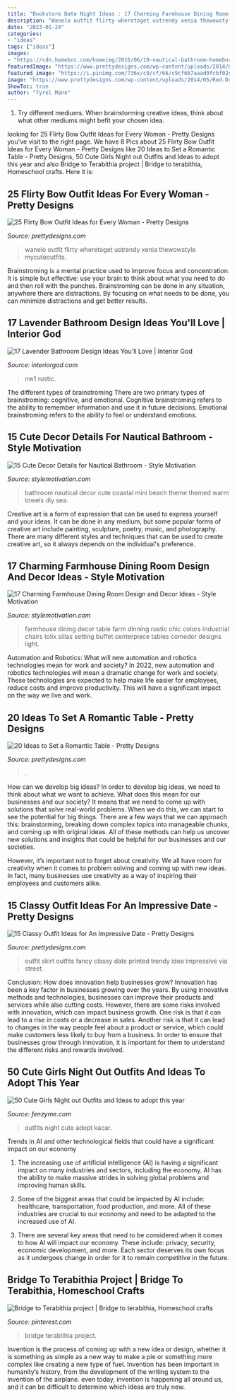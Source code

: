 ```yaml
---
title: "Bookstore Date Night Ideas : 17 Charming Farmhouse Dining Room Design And Decor Ideas"
description: "Wanelo outfit flirty wheretoget ustrendy xenia thewowstyle mycuteoutfits"
date: "2023-01-24"
categories:
- "ideas"
tags: ["ideas"]
images:
- "https://cdn.homebnc.com/homeimg/2016/06/19-nautical-bathroom-homebnc.jpg"
featuredImage: "https://www.prettydesigns.com/wp-content/uploads/2014/05/Red-Dress-with-a-Bow.jpg"
featured_image: "https://i.pinimg.com/736x/c9/cf/66/c9cf667aaad9fcbf02d76255cb4f03ae.jpg"
image: "https://www.prettydesigns.com/wp-content/uploads/2014/05/Red-Dress-with-a-Bow.jpg"
ShowToc: true
author: "Tyrel Mann"
---
```



1. Try different mediums. When brainstorming creative ideas, think about what other mediums might befit your chosen idea.

	

		
looking for 25 Flirty Bow Outfit Ideas for Every Woman - Pretty Designs you've visit to the right page. We have 8 Pics about 25 Flirty Bow Outfit Ideas for Every Woman - Pretty Designs like 20 Ideas to Set a Romantic Table - Pretty Designs, 50 Cute Girls Night out Outfits and Ideas to adopt this year and also Bridge to Terabithia project | Bridge to terabithia, Homeschool crafts. Here it is:
		
    
## 25 Flirty Bow Outfit Ideas For Every Woman - Pretty Designs

<img loading=lazy src="https://www.prettydesigns.com/wp-content/uploads/2014/05/Red-Dress-with-a-Bow.jpg" onerror="this.onerror=null;this.src='https://tse2.mm.bing.net/th?id=OIP.xyHIRjVdWbCxnvRWEPPfTwHaLH&amp;pid=15.1';" alt="25 Flirty Bow Outfit Ideas for Every Woman - Pretty Designs">

_Source: prettydesigns.com_

>wanelo outfit flirty wheretoget ustrendy xenia thewowstyle mycuteoutfits. 

	

Brainstroming is a mental practice used to improve focus and concentration. It is simple but effective: use your brain to think about what you need to do and then roll with the punches. Brainstroming can be done in any situation, anywhere there are distractions. By focusing on what needs to be done, you can minimize distractions and get better results.

    
## 17 Lavender Bathroom Design Ideas You&#039;ll Love | Interior God

<img loading=lazy src="http://interiorgod.com/wp-content/uploads/2016/12/Light-lavender-bathroom.jpg" onerror="this.onerror=null;this.src='https://tse4.mm.bing.net/th?id=OIP.mfgzjqc-_z-huscgRNm3HgHaLH&amp;pid=15.1';" alt="17 Lavender Bathroom Design Ideas You&#039;ll Love | Interior God">

_Source: interiorgod.com_

>nw1 rustic. 

	

The different types of brainstroming
There are two primary types of brainstroming: cognitive, and emotional. Cognitive brainstroming refers to the ability to remember information and use it in future decisions. Emotional brainstroming refers to the ability to feel or understand emotions.

    
## 15 Cute Decor Details For Nautical Bathroom - Style Motivation

<img loading=lazy src="https://cdn.homebnc.com/homeimg/2016/06/19-nautical-bathroom-homebnc.jpg" onerror="this.onerror=null;this.src='https://tse1.mm.bing.net/th?id=OIP.UCtr7eVi--VXkHCMnqoxLAHaLj&amp;pid=15.1';" alt="15 Cute Decor Details for Nautical Bathroom - Style Motivation">

_Source: stylemotivation.com_

>bathroom nautical decor cute coastal mini beach theme themed warm towels diy sea. 

	

Creative art is a form of expression that can be used to express yourself and your ideas. It can be done in any medium, but some popular forms of creative art include painting, sculpture, poetry, music, and photography. There are many different styles and techniques that can be used to create creative art, so it always depends on the individual's preference.

    
## 17 Charming Farmhouse Dining Room Design And Decor Ideas - Style Motivation

<img loading=lazy src="https://cdn.homebnc.com/homeimg/2017/02/34-farmhouse-dining-room-design-decor-ideas-homebnc.jpg" onerror="this.onerror=null;this.src='https://tse1.mm.bing.net/th?id=OIP.JRLmOrHtQrwm2KHNtKTU_wHaKi&amp;pid=15.1';" alt="17 Charming Farmhouse Dining Room Design and Decor Ideas - Style Motivation">

_Source: stylemotivation.com_

>farmhouse dining decor table farm dinning rustic chic colors industrial chairs tolix sillas setting buffet centerpiece tables comedor designs light. 

	

Automation and Robotics: What will new automation and robotics technologies mean for work and society?
In 2022, new automation and robotics technologies will mean a dramatic change for work and society. These technologies are expected to help make life easier for employees, reduce costs and improve productivity. This will have a significant impact on the way we live and work.

    
## 20 Ideas To Set A Romantic Table - Pretty Designs

<img loading=lazy src="https://www.prettydesigns.com/wp-content/uploads/2015/08/20-ideas-to-set-a-romantic-table8.jpg" onerror="this.onerror=null;this.src='https://tse4.mm.bing.net/th?id=OIP.niFmyv-bPJSOEDVMOUfMBAHaLI&amp;pid=15.1';" alt="20 Ideas to Set a Romantic Table - Pretty Designs">

_Source: prettydesigns.com_

>. 

	

How can we develop big ideas?
In order to develop big ideas, we need to think about what we want to achieve. What does this mean for our businesses and our society? It means that we need to come up with solutions that solve real-world problems. When we do this, we can start to see the potential for big things.
There are a few ways that we can approach this: brainstorming, breaking down complex topics into manageable chunks, and coming up with original ideas. All of these methods can help us uncover new solutions and insights that could be helpful for our businesses and our societies.

However, it’s important not to forget about creativity. We all have room for creativity when it comes to problem solving and coming up with new ideas. In fact, many businesses use creativity as a way of inspiring their employees and customers alike.

    
## 15 Classy Outfit Ideas For An Impressive Date - Pretty Designs

<img loading=lazy src="http://www.prettydesigns.com/wp-content/uploads/2014/08/Treny-Outfit-Idea-with-Printed-Skirt.jpg" onerror="this.onerror=null;this.src='https://tse2.mm.bing.net/th?id=OIP.kF4jD1N9H-06qi1nNYzDxgHaLH&amp;pid=15.1';" alt="15 Classy Outfit Ideas for An Impressive Date - Pretty Designs">

_Source: prettydesigns.com_

>outfit skirt outfits fancy classy date printed trendy idea impressive via street. 

	

Conclusion: How does innovation help businesses grow?
Innovation has been a key factor in businesses growing over the years. By using innovative methods and technologies, businesses can improve their products and services while also cutting costs. However, there are some risks involved with innovation, which can impact business growth. One risk is that it can lead to a rise in costs or a decrease in sales. Another risk is that it can lead to changes in the way people feel about a product or service, which could make customers less likely to buy from a business. In order to ensure that businesses grow through innovation, it is important for them to understand the different risks and rewards involved.

    
## 50 Cute Girls Night Out Outfits And Ideas To Adopt This Year

<img loading=lazy src="http://fenzyme.com/wp-content/uploads/2015/06/Cute-Girls-Night-out-Outfits-and-Ideas26.jpg" onerror="this.onerror=null;this.src='https://tse2.mm.bing.net/th?id=OIP.9TwngK95Y5AEpZZ_vyyt0wHaLa&amp;pid=15.1';" alt="50 Cute Girls Night out Outfits and Ideas to adopt this year">

_Source: fenzyme.com_

>outfits night cute adopt kacar. 

	

Trends in AI and other technological fields that could have a significant impact on our economy
1. The increasing use of artificial intelligence (AI) is having a significant impact on many industries and sectors, including the economy. AI has the ability to make massive strides in solving global problems and improving human skills.
2. Some of the biggest areas that could be impacted by AI include: healthcare, transportation, food production, and more. All of these industries are crucial to our economy and need to be adapted to the increased use of AI.

3. There are several key areas that need to be considered when it comes to how AI will impact our economy. These include: privacy, security, economic development, and more. Each sector deserves its own focus as it undergoes change in order for it to remain competitive in the future.


    
## Bridge To Terabithia Project | Bridge To Terabithia, Homeschool Crafts

<img loading=lazy src="https://i.pinimg.com/736x/c9/cf/66/c9cf667aaad9fcbf02d76255cb4f03ae.jpg" onerror="this.onerror=null;this.src='https://tse4.mm.bing.net/th?id=OIP.wDGuVWUCOGPY9jeRyVRrNwHaFj&amp;pid=15.1';" alt="Bridge to Terabithia project | Bridge to terabithia, Homeschool crafts">

_Source: pinterest.com_

>bridge terabithia project. 

	

Invention is the process of coming up with a new idea or design, whether it is something as simple as a new way to make a pie or something more complex like creating a new type of fuel. Invention has been important in humanity’s history, from the development of the writing system to the invention of the airplane. even today, invention is happening all around us, and it can be difficult to determine which ideas are truly new.

